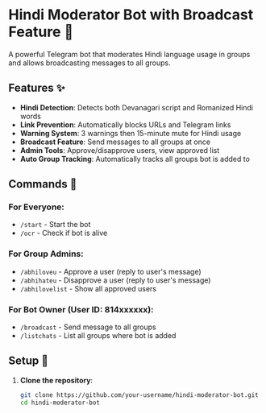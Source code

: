 # Hindi Moderator Bot with Broadcast Feature 🤖

A powerful Telegram bot that moderates Hindi language usage in groups and allows broadcasting messages to all groups.

## Features ✨

- **Hindi Detection**: Detects both Devanagari script and Romanized Hindi words
- **Link Prevention**: Automatically blocks URLs and Telegram links
- **Warning System**: 3 warnings then 15-minute mute for Hindi usage
- **Broadcast Feature**: Send messages to all groups at once
- **Admin Tools**: Approve/disapprove users, view approved list
- **Auto Group Tracking**: Automatically tracks all groups bot is added to

## Commands 🎯

### For Everyone:
- `/start` - Start the bot
- `/ocr` - Check if bot is alive

### For Group Admins:
- `/abhiloveu` - Approve a user (reply to user's message)
- `/abhihateu` - Disapprove a user (reply to user's message)  
- `/abhilovelist` - Show all approved users

### For Bot Owner (User ID: 814xxxxxx):
- `/broadcast` - Send message to all groups
- `/listchats` - List all groups where bot is added

## Setup 🚀

1. **Clone the repository**:
   ```bash
   git clone https://github.com/your-username/hindi-moderator-bot.git
   cd hindi-moderator-bot
